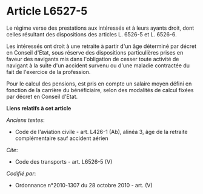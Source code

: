 # Article L6527-5

Le régime verse des prestations aux intéressés et à leurs ayants droit, dont celles résultant des dispositions des articles
L. 6526-5 et L. 6526-6. 

Les intéressés ont droit à une retraite à partir d'un âge déterminé par décret en Conseil d'Etat, sous réserve des
dispositions particulières prises en faveur des navigants mis dans l'obligation de cesser toute activité de navigant à la
suite d'un accident survenu ou d'une maladie contractée du fait de l'exercice de la profession. 

Pour le calcul des pensions, est pris en compte un salaire moyen défini en fonction de la carrière du bénéficiaire, selon des
modalités de calcul fixées par décret en Conseil d'Etat.

**Liens relatifs à cet article**

_Anciens textes_:

  - Code de l'aviation civile - art. L426-1 (Ab), alinéa 3, âge de la retraite complémentaire sauf accident aérien

_Cite_:

  - Code des transports - art. L6526-5 (V)

_Codifié par_:

  - Ordonnance n°2010-1307 du 28 octobre 2010 - art. (V)
